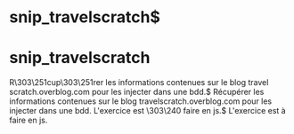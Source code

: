 # snip_travelscratch$
# snip_travelscratch
R\303\251cup\303\251rer les informations contenues sur le blog travel\
scratch.overblog.com pour les injecter dans une bdd.$
Récupérer les informations contenues sur le blog travelscratch.overblog.com pour les injecter dans une bdd.
L'exercice est \303\240 faire en js.$
L'exercice est à faire en js.
